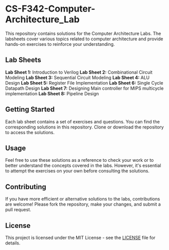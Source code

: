# CS-F342-Computer-Architecture_Lab

This repository contains solutions for the Computer Architecture Labs. The labsheets cover various topics related to computer architecture and provide hands-on exercises to reinforce your understanding.

## Lab Sheets

**Lab Sheet 1:** Introduction to Verilog
**Lab Sheet 2:** Combinational Circuit Modeling
**Lab Sheet 3:** Sequential Circuit Modeling
**Lab Sheet 4:** ALU Design
**Lab Sheet 5:** Register File Implementation
**Lab Sheet 6:** Single Cycle Datapath Design
**Lab Sheet 7:** Designing Main controller for MIPS multicycle implementation
**Lab Sheet 8:** Pipeline Design

## Getting Started

Each lab sheet contains a set of exercises and questions. You can find the corresponding solutions in this repository. Clone or download the repository to access the solutions.

## Usage

Feel free to use these solutions as a reference to check your work or to better understand the concepts covered in the labs. However, it's essential to attempt the exercises on your own before consulting the solutions.

## Contributing

If you have more efficient or alternative solutions to the labs, contributions are welcome! Please fork the repository, make your changes, and submit a pull request.

## License

This project is licensed under the MIT License - see the [LICENSE](LICENSE) file for details.
